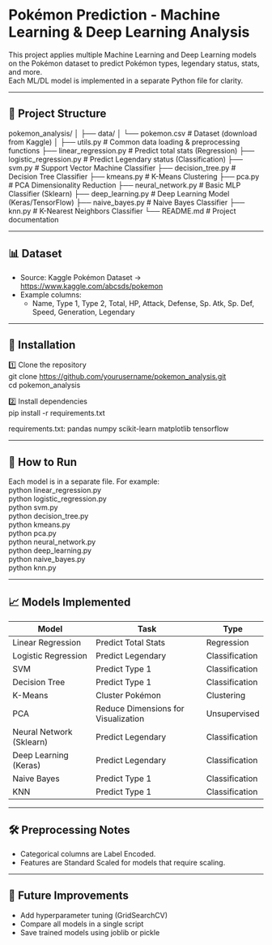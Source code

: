 # Pokémon Prediction - Machine Learning & Deep Learning Analysis

This project applies multiple Machine Learning and Deep Learning models on the Pokémon dataset to predict Pokémon types, legendary status, stats, and more.  
Each ML/DL model is implemented in a separate Python file for clarity.

---

## 📂 Project Structure
pokemon_analysis/
│
├── data/
│   └── pokemon.csv         # Dataset (download from Kaggle)
│
├── utils.py                # Common data loading & preprocessing functions
├── linear_regression.py    # Predict total stats (Regression)
├── logistic_regression.py  # Predict Legendary status (Classification)
├── svm.py                  # Support Vector Machine Classifier
├── decision_tree.py        # Decision Tree Classifier
├── kmeans.py               # K-Means Clustering
├── pca.py                  # PCA Dimensionality Reduction
├── neural_network.py       # Basic MLP Classifier (Sklearn)
├── deep_learning.py        # Deep Learning Model (Keras/TensorFlow)
├── naive_bayes.py          # Naive Bayes Classifier
├── knn.py                  # K-Nearest Neighbors Classifier
└── README.md               # Project documentation

---

## 📊 Dataset
- Source: Kaggle Pokémon Dataset → https://www.kaggle.com/abcsds/pokemon
- Example columns:
  - Name, Type 1, Type 2, Total, HP, Attack, Defense, Sp. Atk, Sp. Def, Speed, Generation, Legendary

---

## 🔧 Installation

1️⃣ Clone the repository  
git clone https://github.com/yourusername/pokemon_analysis.git  
cd pokemon_analysis  

2️⃣ Install dependencies  
pip install -r requirements.txt  

requirements.txt:
pandas
numpy
scikit-learn
matplotlib
tensorflow

---

## 🚀 How to Run

Each model is in a separate file. For example:  
python linear_regression.py  
python logistic_regression.py  
python svm.py  
python decision_tree.py  
python kmeans.py  
python pca.py  
python neural_network.py  
python deep_learning.py  
python naive_bayes.py  
python knn.py  

---

## 📈 Models Implemented
Model | Task | Type  
------|------|------  
Linear Regression | Predict Total Stats | Regression  
Logistic Regression | Predict Legendary | Classification  
SVM | Predict Type 1 | Classification  
Decision Tree | Predict Type 1 | Classification  
K-Means | Cluster Pokémon | Clustering  
PCA | Reduce Dimensions for Visualization | Unsupervised  
Neural Network (Sklearn) | Predict Legendary | Classification  
Deep Learning (Keras) | Predict Legendary | Classification  
Naive Bayes | Predict Type 1 | Classification  
KNN | Predict Type 1 | Classification  

---

## 🛠 Preprocessing Notes
- Categorical columns are Label Encoded.
- Features are Standard Scaled for models that require scaling.

---

## 📌 Future Improvements
- Add hyperparameter tuning (GridSearchCV)
- Compare all models in a single script
- Save trained models using joblib or pickle

